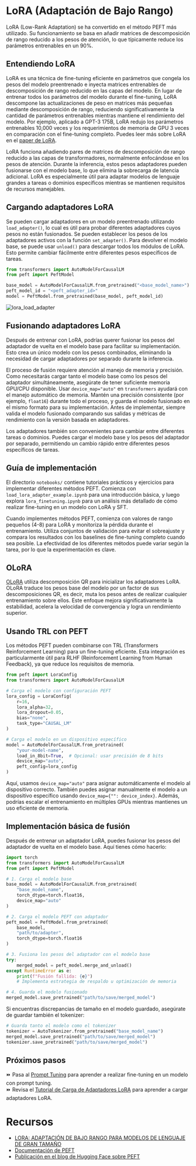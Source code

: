# LoRA (Adaptación de Bajo Rango) 

LoRA (Low-Rank Adaptation) se ha convertido en el método PEFT más utilizado. Su funcionamiento se basa en añadir matrices de descomposición de rango reducido a los pesos de atención, lo que típicamente reduce los parámetros entrenables en un 90%.

## Entendiendo LoRA

LoRA es una técnica de fine-tuning eficiente en parámetros que congela los pesos del modelo preentrenado e inyecta matrices entrenables de descomposición de rango reducido en las capas del modelo. En lugar de entrenar todos los parámetros del modelo durante el fine-tuning, LoRA descompone las actualizaciones de peso en matrices más pequeñas mediante descomposición de rango, reduciendo significativamente la cantidad de parámetros entrenables mientras mantiene el rendimiento del modelo. Por ejemplo, aplicado a GPT-3 175B, LoRA redujo los parámetros entrenables 10,000 veces y los requerimientos de memoria de GPU 3 veces en comparación con el fine-tuning completo. Puedes leer más sobre LoRA en el [paper de LoRA](https://arxiv.org/pdf/2106.09685).

LoRA funciona añadiendo pares de matrices de descomposición de rango reducido a las capas de transformadores, normalmente enfocándose en los pesos de atención. Durante la inferencia, estos pesos adaptadores pueden fusionarse con el modelo base, lo que elimina la sobrecarga de latencia adicional. LoRA es especialmente útil para adaptar modelos de lenguaje grandes a tareas o dominios específicos mientras se mantienen requisitos de recursos manejables.

## Cargando adaptadores LoRA

Se pueden cargar adaptadores en un modelo preentrenado utilizando `load_adapter()`, lo cual es útil para probar diferentes adaptadores cuyos pesos no están fusionados. Se pueden establecer los pesos de los adaptadores activos con la función `set_adapter()`. Para devolver el modelo base, se puede usar `unload()` para descargar todos los módulos de LoRA. Esto permite cambiar fácilmente entre diferentes pesos específicos de tareas.

```python
from transformers import AutoModelForCausalLM
from peft import PeftModel

base_model = AutoModelForCausalLM.from_pretrained("<base_model_name>")
peft_model_id = "<peft_adapter_id>"
model = PeftModel.from_pretrained(base_model, peft_model_id)
```

![lora_load_adapter](./images/lora_adapter.png)

## Fusionando adaptadores LoRA

Después de entrenar con LoRA, podrías querer fusionar los pesos del adaptador de vuelta en el modelo base para facilitar su implementación. Esto crea un único modelo con los pesos combinados, eliminando la necesidad de cargar adaptadores por separado durante la inferencia.

El proceso de fusión requiere atención al manejo de memoria y precisión. Como necesitarás cargar tanto el modelo base como los pesos del adaptador simultáneamente, asegúrate de tener suficiente memoria GPU/CPU disponible. Usar `device_map="auto"` en `transformers` ayudará con el manejo automático de memoria. Mantén una precisión consistente (por ejemplo, `float16`) durante todo el proceso, y guarda el modelo fusionado en el mismo formato para su implementación. Antes de implementar, siempre valida el modelo fusionado comparando sus salidas y métricas de rendimiento con la versión basada en adaptadores.

Los adaptadores también son convenientes para cambiar entre diferentes tareas o dominios. Puedes cargar el modelo base y los pesos del adaptador por separado, permitiendo un cambio rápido entre diferentes pesos específicos de tareas.

## Guía de implementación

El directorio `notebooks/` contiene tutoriales prácticos y ejercicios para implementar diferentes métodos PEFT. Comienza con `load_lora_adapter_example.ipynb` para una introducción básica, y luego explora `lora_finetuning.ipynb` para un análisis más detallado de cómo realizar fine-tuning en un modelo con LoRA y SFT.

Cuando implementes métodos PEFT, comienza con valores de rango pequeños (4-8) para LoRA y monitoriza la pérdida durante el entrenamiento. Utiliza conjuntos de validación para evitar el sobreajuste y compara los resultados con los baselines de fine-tuning completo cuando sea posible. La efectividad de los diferentes métodos puede variar según la tarea, por lo que la experimentación es clave.

## OLoRA

[OLoRA](https://arxiv.org/abs/2406.01775) utiliza descomposición QR para inicializar los adaptadores LoRA. OLoRA traduce los pesos base del modelo por un factor de sus descomposiciones QR, es decir, muta los pesos antes de realizar cualquier entrenamiento sobre ellos. Este enfoque mejora significativamente la estabilidad, acelera la velocidad de convergencia y logra un rendimiento superior.

## Usando TRL con PEFT

Los métodos PEFT pueden combinarse con TRL (Transformers Reinforcement Learning) para un fine-tuning eficiente. Esta integración es particularmente útil para RLHF (Reinforcement Learning from Human Feedback), ya que reduce los requisitos de memoria.

```python
from peft import LoraConfig
from transformers import AutoModelForCausalLM

# Carga el modelo con configuración PEFT
lora_config = LoraConfig(
    r=16,
    lora_alpha=32,
    lora_dropout=0.05,
    bias="none",
    task_type="CAUSAL_LM"
)

# Carga el modelo en un dispositivo específico
model = AutoModelForCausalLM.from_pretrained(
    "your-model-name",
    load_in_8bit=True,  # Opcional: usar precisión de 8 bits
    device_map="auto",
    peft_config=lora_config
)
```

Aquí, usamos `device_map="auto"` para asignar automáticamente el modelo al dispositivo correcto. También puedes asignar manualmente el modelo a un dispositivo específico usando `device_map={"": device_index}`. Además, podrías escalar el entrenamiento en múltiples GPUs mientras mantienes un uso eficiente de memoria.

## Implementación básica de fusión

Después de entrenar un adaptador LoRA, puedes fusionar los pesos del adaptador de vuelta en el modelo base. Aquí tienes cómo hacerlo:

```python
import torch
from transformers import AutoModelForCausalLM
from peft import PeftModel

# 1. Carga el modelo base
base_model = AutoModelForCausalLM.from_pretrained(
    "base_model_name",
    torch_dtype=torch.float16,
    device_map="auto"
)

# 2. Carga el modelo PEFT con adaptador
peft_model = PeftModel.from_pretrained(
    base_model,
    "path/to/adapter",
    torch_dtype=torch.float16
)

# 3. Fusiona los pesos del adaptador con el modelo base
try:
    merged_model = peft_model.merge_and_unload()
except RuntimeError as e:
    print(f"Fusión fallida: {e}")
    # Implementa estrategia de respaldo u optimización de memoria

# 4. Guarda el modelo fusionado
merged_model.save_pretrained("path/to/save/merged_model")
```

Si encuentras discrepancias de tamaño en el modelo guardado, asegúrate de guardar también el tokenizer:

```python
# Guarda tanto el modelo como el tokenizer
tokenizer = AutoTokenizer.from_pretrained("base_model_name")
merged_model.save_pretrained("path/to/save/merged_model")
tokenizer.save_pretrained("path/to/save/merged_model")
```

## Próximos pasos

⏩ Pasa al [Prompt Tuning](prompt_tuning.md) para aprender a realizar fine-tuning en un modelo con prompt tuning.  
⏩ Revisa el [Tutorial de Carga de Adaptadores LoRA](./notebooks/load_lora_adapter.ipynb) para aprender a cargar adaptadores LoRA.

# Recursos

- [LORA: ADAPTACIÓN DE BAJO RANGO PARA MODELOS DE LENGUAJE DE GRAN TAMAÑO](https://arxiv.org/pdf/2106.09685)  
- [Documentación de PEFT](https://huggingface.co/docs/peft)  
- [Publicación en el blog de Hugging Face sobre PEFT](https://huggingface.co/blog/peft)  